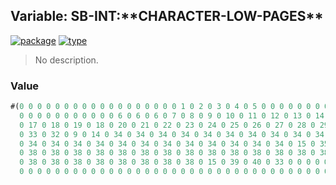 ## Variable: SB-INT:\*\*CHARACTER-LOW-PAGES\*\*
[![package](https://img.shields.io/badge/Package-SB--INT-5f9ea0.svg?style=social&colorA=999999)](../) [![type](https://img.shields.io/badge/Type-Variable-5f9ea0.svg?style=social&colorA=999999)](../#variable) 

> No description.

### Value
```cl
#(0 0 0 0 0 0 0 0 0 0 0 0 0 0 0 0 0 0 1 0 2 0 3 0 4 0 5 0 0 0 0 0 0 0 0 0 0 0 0 0 0 0 0 0 0
  0 0 0 0 0 0 0 0 0 0 0 6 0 6 0 6 0 7 0 8 0 9 0 10 0 11 0 12 0 13 0 14 0 10 0 15 0 16 0 14
  0 17 0 18 0 19 0 18 0 20 0 21 0 22 0 23 0 24 0 25 0 26 0 27 0 28 0 29 0 30 0 18 0 31 0 32
  0 33 0 32 0 9 0 14 0 34 0 34 0 34 0 34 0 34 0 34 0 34 0 34 0 34 0 34 0 34 0 34 0 34 0 34
  0 34 0 34 0 34 0 34 0 34 0 34 0 34 0 34 0 34 0 34 0 34 0 34 0 15 0 35 0 16 0 36 0 37 0 36
  0 38 0 38 0 38 0 38 0 38 0 38 0 38 0 38 0 38 0 38 0 38 0 38 0 38 0 38 0 38 0 38 0 38 0 38
  0 38 0 38 0 38 0 38 0 38 0 38 0 38 0 38 0 15 0 39 0 40 0 33 0 0 0 0 0 0 0 0 0 0 0 0 0 41
  0 0 0 0 0 0 0 0 0 0 0 0 0 0 0 0 0 0 0 0 0 0 0 0 0 0 0 0 0 0 0 0 0 0 0 0 0 0 0 0 0 0 0 0 0 ..)
```
